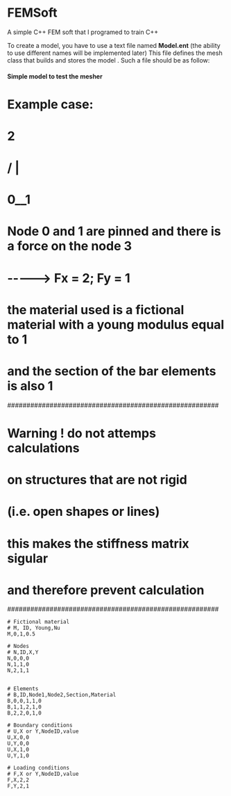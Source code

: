# FEMSoft
A simple C++ FEM soft that I programed to train C++

To create a model, you have to use a text file named **Model.ent** (the ability to use different names will be implemented later) This file defines the mesh class that builds and stores the model . Such a file should be as follow:

#### Simple model to test the mesher ####

#    Example case:
#
#
#           2 
#         / |
#        0__1
#        
#   Node 0 and 1 are pinned and there is a force on the node 3
#   -----> Fx = 2; Fy = 1
#   the material used is a fictional material with a young modulus equal to 1
#   and the section of the bar elements is also 1

#######################################################
#         Warning ! do not attemps calculations       #
#           on structures that are not rigid          #
#             (i.e. open shapes or lines)             #
#         this makes the stiffness matrix sigular     #
#           and therefore prevent calculation         #
#######################################################
```
# Fictional material
# M, ID, Young,Nu
M,0,1,0.5

# Nodes
# N,ID,X,Y
N,0,0,0
N,1,1,0
N,2,1,1


# Elements
# B,ID,Node1,Node2,Section,Material
B,0,0,1,1,0
B,1,1,2,1,0
B,2,2,0,1,0

# Boundary conditions
# U,X or Y,NodeID,value
U,X,0,0
U,Y,0,0
U,X,1,0
U,Y,1,0

# Loading conditions
# F,X or Y,NodeID,value
F,X,2,2
F,Y,2,1

```
